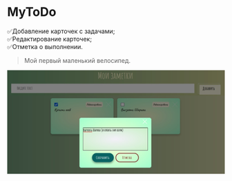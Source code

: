 # MyToDo


:white_check_mark:Добавление карточек с задачами;<br>
:white_check_mark:Редактирование карточек;<br>
:white_check_mark:Отметка о выполнении.

>Мой первый маленький велосипед.


<img src="https://github.com/kalinichew/MyToDo/blob/master/pictodo.jpg" alt="imgTodo">
